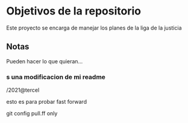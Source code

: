 # Objetivos de la repositorio

Este proyecto se encarga de manejar los planes de la liga de la justicia


## Notas
Pueden hacer lo que quieran...

### s una modificacion de mi readme 
/2021@tercel


esto es para probar fast forward 

git config pull.ff only

